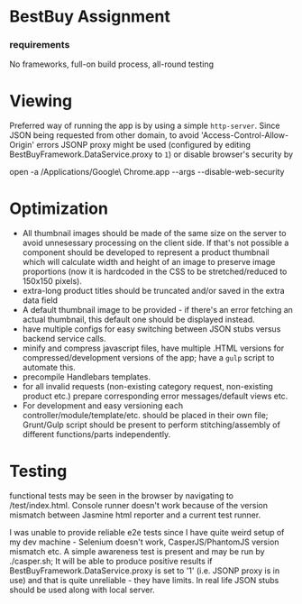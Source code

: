 BestBuy Assignment
==================

### requirements
No frameworks, full-on build process, all-round testing


Viewing
=======

Preferred way of running the app is by using a simple `http-server`. Since JSON being requested from other domain, to avoid 'Access-Control-Allow-Origin' errors JSONP proxy might be used (configured by editing BestBuyFramework.DataService.proxy to `1`) or disable browser's security by

open -a /Applications/Google\ Chrome.app --args --disable-web-security


Optimization
============

- All thumbnail images should be made of the same size on the server to avoid unnesessary processing on the client side. If that's not possible a component should be developed to represent a product thumbnail which will calculate width and height of an image to preserve image proportions (now it is hardcoded in the CSS to be stretched/reduced to 150x150 pixels).
- extra-long product titles should be truncated and/or saved in the extra data field
- A default thumbnail image to be provided - if there's an error fetching an actual thumbnail, this default one should be displayed instead.
- have multiple configs for easy switching between JSON stubs versus backend service calls. 
- minify and compress javascript files, have multiple .HTML versions for compressed/development versions of the app; have a `gulp` script to automate this.
- precompile Handlebars templates.
- for all invalid requests (non-existing category request, non-existing product etc.) prepare corresponding error messages/default views etc.
- For development and easy versioning each controller/module/template/etc. should be placed in their own file; Grunt/Gulp script should be present to perform stitching/assembly of different functions/parts independently.


Testing
=======

functional tests may be seen in the browser by navigating to /test/index.html. Console runner doesn't work because of the version mismatch between Jasmine html reporter and a current test runner.

I was unable to provide reliable e2e tests since I have quite weird setup of my dev machine - Selenium doesn't work, CasperJS/PhantomJS version mismatch etc. A simple awareness test is present and may be run by ./casper.sh; It will be able to produce positive results if BestBuyFramework.DataService.proxy is set to '1' (i.e. JSONP proxy is in use) and that is quite unreliable - they have limits. In real life JSON stubs should be used along with local server.

